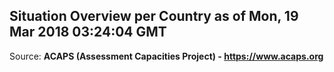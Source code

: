 ## Situation Overview per Country as of Mon, 19 Mar 2018 03:24:04 GMT

Source: **ACAPS (Assessment Capacities Project) - https://www.acaps.org**